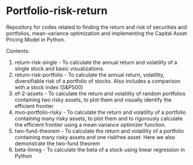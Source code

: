 # Portfolio-risk-return

Repository for codes related to finding the return and risk of securities and portfolios, mean-variance optimization and implementing the Capital Asset Pricing Model in Python.

Contents:

1. return-risk-single - To calculate the annual return and volatility of a single stock and basic visualizations.
2. return-risk-portfolio - To calculate the annual return, volatility, diversifiable risk of a portfolio of stocks. Also
includes a comparison with a stock index (S&P500)
3. ef-2-assets - To calculate the return and volatility of random portfolios containing two risky assets, to plot them and visually identify the efficient frontier
4. mvo-portfolio-risky - To calculate the return and volatility of a portfolio containing many risky assets, to plot them and to rigorously calculate the efficient frontier using a mean variance optimizer function.
5. two-fund-theorem - To calculate the return and volatility of a portfolio containing many risky assets and one riskfree asset. Here we also demonstrate the two-fund theorem
6. beta-linreg - To calculate the beta of a stock using linear regression in Python

